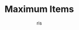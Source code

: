 ---
layout: demo
title: Maximum Items
author: ris
image: '/images/flower-2.png'
description: 'This example only allows 3 items. Select one more item and the control will be disabled
						until one or more are deleted.'
categories:
- demos
tags:
- tagging
---